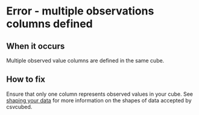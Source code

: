 # Error - multiple observations columns defined

## When it occurs

Multiple observed value columns are defined in the same cube.

## How to fix

Ensure that only one column represents observed values in your cube. See [shaping your data](../../shape-data.md) for more information on the shapes of data accepted by csvcubed.
